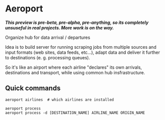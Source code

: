 Aeroport
========

***This preview is pre-beta, pre-alpha, pre-anything, so its completely unsuseful in real projects. 
More work is on the way.*** 

Organize hub for data arrival / departures

Idea is to build server for running scraping jobs from multiple sources and input formats (web sites,
data feeds, etc...), adapt data and deliver it further to destinations (e. g. processing queues).

So it's like an airport where each airline "declares" its own arrivals, destinations and transport,
while using common hub insfrastructure.

Quick commands
--------------

```
aeroport airlines  # which airlines are installed

aeroport process  
aeroport process -d [DESTINATION_NAME] AIRLINE_NAME ORIGIN_NAME
```
